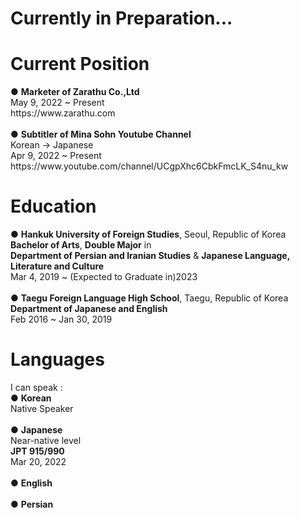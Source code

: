 <h1>Currently in Preparation...</h1>

<h1>Current Position</h1>
● <strong>Marketer of Zarathu Co.,Ltd</strong><br>
May 9, 2022 ~ Present<br>
https://www.zarathu.com<br><br>
● <strong>Subtitler of Mina Sohn Youtube Channel</strong><br>
Korean → Japanese<br>
Apr 9, 2022 ~ Present<br>
https://www.youtube.com/channel/UCgpXhc6CbkFmcLK_S4nu_kw

<h1>Education</h1>
● <strong>Hankuk University of Foreign Studies</strong>, Seoul, Republic of Korea<br>
<strong>Bachelor of Arts</strong>, <strong>Double Major</strong> in<br>
<strong>Department of Persian and Iranian Studies</strong> & <strong>Japanese Language, Literature and Culture</strong><br>
Mar 4, 2019 ~ (Expected to Graduate in)2023<br><br>
● <strong>Taegu Foreign Language High School</strong>, Taegu, Republic of Korea<br>
<strong>Department of Japanese and English</strong><br>
Feb 2016 ~ Jan 30, 2019

<h1>Languages</h1>
I can speak :<br>
● <strong>Korean</strong><br>
Native Speaker<br><br>
● <strong>Japanese</strong><br>
Near-native level<br>
<strong>JPT 915/990</strong><br>
Mar 20, 2022<br><br>
● <strong>English</strong><br><br>
● <strong>Persian</strong><br><br>

<!--
**0junhongpark0/0junhongpark0** is a ✨ _special_ ✨ repository because its `README.md` (this file) appears on your GitHub profile.

Here are some ideas to get you started:

- 🔭 I’m currently working on ...
- 🌱 I’m currently learning ...
- 👯 I’m looking to collaborate on ...
- 🤔 I’m looking for help with ...
- 💬 Ask me about ...
- 📫 How to reach me: ...
- 😄 Pronouns: ...
- ⚡ Fun fact: ...
-->
